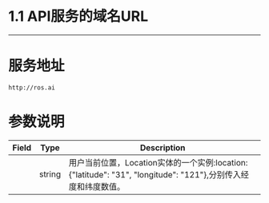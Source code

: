 # 1.1 API服务的域名URL

---

# 服务地址

```
http://ros.ai
```

# 参数说明

| Field| Type | Description |
| --- | --- | --- |
|  | string | 用户当前位置，Location实体的一个实例:location:{"latitude": "31", "longitude": "121"},分别传入经度和纬度数值。 |

